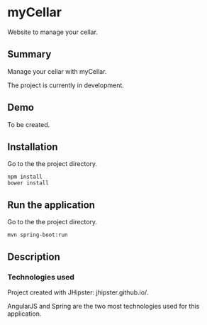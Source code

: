 # myCellar

Website to manage your cellar.

## Summary

Manage your cellar with myCellar.

The project is currently in development.

## Demo
To be created.

## Installation
Go to the the project directory.
```
npm install
bower install
```

## Run the application
Go to the the project directory.

```
mvn spring-boot:run
```

## Description

### Technologies used

Project created with JHipster: jhipster.github.io/.

AngularJS and Spring are the two most technologies used for this application.

